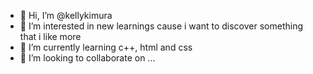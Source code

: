 - 👋 Hi, I’m @kellykimura
- 👀 I’m interested in new learnings cause i want to discover something that i like more
- 🌱 I’m currently learning c++, html and css
- 💞️ I’m looking to collaborate on ...

<!---
kellykimura/kellykimura is a ✨ special ✨ repository because its `README.md` (this file) appears on your GitHub profile.
You can click the Preview link to take a look at your changes.
--->
